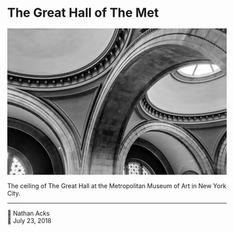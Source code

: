 # The Great Hall of The Met

![The arches and domes over The Great Hall of the Metropolitan Museum of Art](assets/7e829bf72f17dfa6f84a83e97e5aaa77.webp)

The ceiling of The Great Hall at the Metropolitan Museum of Art in New York City.

- - - -

<span aria-hidden="true">👤</span> Nathan Acks  
<span aria-hidden="true">📅</span> July 23, 2018
